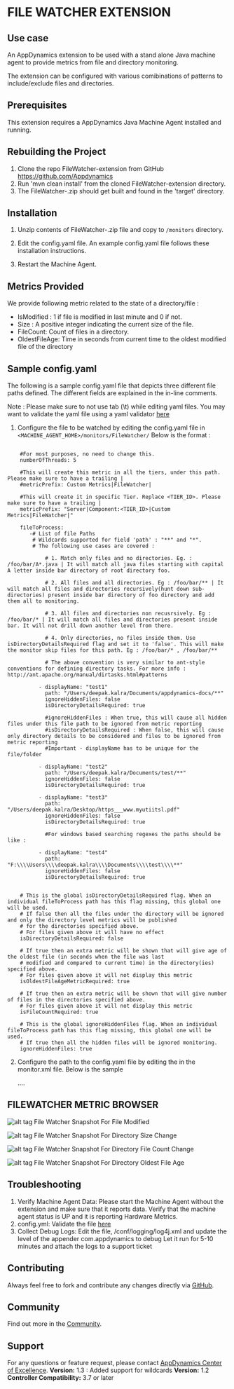 FILE WATCHER EXTENSION
======================

Use case
--------

An AppDynamics extension to be used with a stand alone Java machine agent to provide metrics from file and directory monitoring.

The extension can be configured with various comibinations of patterns to include/exclude files and directories. 

Prerequisites
-------------
 
This extension requires a AppDynamics Java Machine Agent installed and running. 

Rebuilding the Project 
----------------------

1. Clone the repo FileWatcher-extension from GitHub https://github.com/Appdynamics
3. Run 'mvn clean install' from the cloned FileWatcher-extension directory.
4. The FileWatcher-<version>.zip should get built and found in the 'target' directory.

Installation
------------

1. Unzip contents of FileWatcher-<version>.zip file and copy to <code><machine-agent-dir>/monitors</code> directory.

2. Edit the config.yaml file.  An example config.yaml file follows these installation instructions.

3. Restart the Machine Agent.

Metrics Provided
----------------

We provide following metric related to the state of a directory/file :

- IsModified : 1 if file is modified in last minute and 0 if not.
- Size : A positive integer indicating the current size of the file.
- FileCount: Count of files in a directory.
- OldestFileAge: Time in seconds from current time to the oldest modified file of the directory

Sample config.yaml
------------------
 
The following is a sample config.yaml file that depicts three different file paths defined. The different fields are explained in the in-line comments.

Note :
Please make sure to not use tab (\t) while editing yaml files. You may want to validate the yaml file using a yaml validator [here](http://yamllint.com/)

1. Configure the file to be watched by editing the config.yaml file in `<MACHINE_AGENT_HOME>/monitors/FileWatcher/`
Below is the format :

```

    #For most purposes, no need to change this.
    numberOfThreads: 5

    #This will create this metric in all the tiers, under this path. Please make sure to have a trailing |
    #metricPrefix: Custom Metrics|FileWatcher|

    #This will create it in specific Tier. Replace <TIER_ID>. Please make sure to have a trailing |
    metricPrefix: "Server|Component:<TIER_ID>|Custom Metrics|FileWatcher|"

    fileToProcess:
       -# List of file Paths
		# Wildcards supported for field 'path' : "**" and "*".
		# The following use cases are covered :

		    # 1. Match only files and no directories. Eg. : /foo/bar/A*.java | It will match all java files starting with capital A letter inside bar directory of root directory foo.

		    # 2. All files and all directories. Eg : /foo/bar/** | It will match all files and directories recursively(hunt down sub-directories) present inside bar directory of foo directory and add them all to monitoring.

		    # 3. All files and directories non recusrsively. Eg : /foo/bar/* | It will match all files and directories present inside bar. It will not drill down another level from there.

		    # 4. Only directories, no files inside them. Use isDirectoryDetailsRequired flag and set it to 'false'. This will make the monitor skip files for this path. Eg : /foo/bar/* , /foo/bar/**

			# The above convention is very similar to ant-style conventions for defining directory tasks. For more info : http://ant.apache.org/manual/dirtasks.html#patterns

		  - displayName: "test1"
		    path: "/Users/deepak.kalra/Documents/appdynamics-docs/**"
		    ignoreHiddenFiles: false
		    isDirectoryDetailsRequired: true

		    #ignoreHiddenFiles : When true, this will cause all hidden files under this file path to be ignored from metric reporting
     		#isDirectoryDetailsRequired : When false, this will cause only directory details to be considered and files to be ignored from metric reporting
            #Important - displayName has to be unique for the file/folder

		  - displayName: "test2"
		    path: "/Users/deepak.kalra/Documents/test/**"
		    ignoreHiddenFiles: false
		    isDirectoryDetailsRequired: true    

		  - displayName: "test3"
		    path: "/Users/deepak.kalra/Desktop/https___www.myutiitsl.pdf"
		    ignoreHiddenFiles: false
		    isDirectoryDetailsRequired: true   
		    
		    #For windows based searching regexes the paths should be like : 
		    
		  - displayName: "test4"
		    path: "F:\\\\Users\\\\deepak.kalra\\\\Documents\\\\test\\\\**"
		    ignoreHiddenFiles: false
		    isDirectoryDetailsRequired: true   
		    

    # This is the global isDirectoryDetailsRequired flag. When an individual fileToProcess path has this flag missing, this global one will be used.    
	# If false then all the files under the directory will be ignored and only the directory level metrics will be published
	# for the directories specified above.
	# For files given above it will have no effect
	isDirectoryDetailsRequired: false

	# If true then an extra metric will be shown that will give age of the oldest file (in seconds when the file was last
	# modified and compared to current time) in the directory(ies) specified above.
	# For files given above it will not display this metric
	isOldestFileAgeMetricRequired: true

	# If true then an extra metric will be shown that will give number of files in the directories specified above.
	# For files given above it will not display this metric
	isFileCountRequired: true

	# This is the global ignoreHiddenFiles flag. When an individual fileToProcess path has this flag missing, this global one will be used.   
	# If true then all the hidden files will be ignored monitoring.
	ignoreHiddenFiles: true

```

2. Configure the path to the config.yaml file by editing the <task-arguments> in the monitor.xml file. Below is the sample

     <task-arguments>
         <!-- config file-->
             <argument name="config-file" is-required="true" default-value="monitors/FileWatcher/config.yml" />
          ....
     </task-arguments>


FILEWATCHER METRIC BROWSER
--------------------------

![alt tag](/screenshots/FW_IsModified.png)
File Watcher Snapshot For File Modified
 
![alt tag](/screenshots/FW_Directory_Size_Change.png)
File Watcher Snapshot For Directory Size Change
 
![alt tag](/screenshots/FW_Count_Directory_Files.png)
File Watcher Snapshot For Directory File Count Change
 
![alt tag](/screenshots/FW_Oldest_File_Age.png)
File Watcher Snapshot For Directory Oldest File Age

Troubleshooting
---------------

1. Verify Machine Agent Data: Please start the Machine Agent without the extension and make sure that it reports data. Verify that the machine agent status is UP and it is reporting Hardware Metrics.
2. config.yml: Validate the file [here](http://www.yamllint.com/)
3. Collect Debug Logs: Edit the file, <MachineAgent>/conf/logging/log4j.xml and update the level of the appender com.appdynamics to debug Let it run for 5-10 minutes and attach the logs to a support ticket

Contributing
-------------

Always feel free to fork and contribute any changes directly via [GitHub][].

Community
----------

Find out more in the [Community][].

Support
--------

For any questions or feature request, please contact [AppDynamics Center of Excellence][].
**Version:** 1.3 : Added support for wildcards
**Version:** 1.2
**Controller Compatibility:** 3.7 or later

[GitHub]: https://github.com/Appdynamics/FileWatcher-extension
[Community]: http://community.appdynamics.com/
[AppDynamics Center of Excellence]: mailto:ace-request@appdynamics.com
